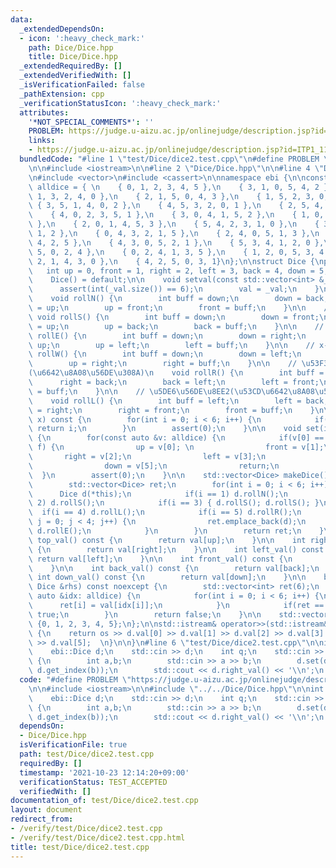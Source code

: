 ```yaml
---
data:
  _extendedDependsOn:
  - icon: ':heavy_check_mark:'
    path: Dice/Dice.hpp
    title: Dice/Dice.hpp
  _extendedRequiredBy: []
  _extendedVerifiedWith: []
  _isVerificationFailed: false
  _pathExtension: cpp
  _verificationStatusIcon: ':heavy_check_mark:'
  attributes:
    '*NOT_SPECIAL_COMMENTS*': ''
    PROBLEM: https://judge.u-aizu.ac.jp/onlinejudge/description.jsp?id=ITP1_11_B
    links:
    - https://judge.u-aizu.ac.jp/onlinejudge/description.jsp?id=ITP1_11_B
  bundledCode: "#line 1 \"test/Dice/dice2.test.cpp\"\n#define PROBLEM \"https://judge.u-aizu.ac.jp/onlinejudge/description.jsp?id=ITP1_11_B\"\
    \n\n#include <iostream>\n\n#line 2 \"Dice/Dice.hpp\"\n\n#line 4 \"Dice/Dice.hpp\"\
    \n#include <vector>\n#include <cassert>\n\nnamespace ebi {\n\nconst std::vector<std::vector<int>>\
    \ alldice = { \n    { 0, 1, 2, 3, 4, 5 },\n    { 3, 1, 0, 5, 4, 2 },\n    { 5,\
    \ 1, 3, 2, 4, 0 },\n    { 2, 1, 5, 0, 4, 3 },\n    { 1, 5, 2, 3, 0, 4 },\n   \
    \ { 3, 5, 1, 4, 0, 2 },\n    { 4, 5, 3, 2, 0, 1 },\n    { 2, 5, 4, 1, 0, 3 },\n\
    \    { 4, 0, 2, 3, 5, 1 },\n    { 3, 0, 4, 1, 5, 2 },\n    { 1, 0, 3, 2, 5, 4\
    \ },\n    { 2, 0, 1, 4, 5, 3 },\n    { 5, 4, 2, 3, 1, 0 },\n    { 3, 4, 5, 0,\
    \ 1, 2 },\n    { 0, 4, 3, 2, 1, 5 },\n    { 2, 4, 0, 5, 1, 3 },\n    { 0, 3, 1,\
    \ 4, 2, 5 },\n    { 4, 3, 0, 5, 2, 1 },\n    { 5, 3, 4, 1, 2, 0 },\n    { 1, 3,\
    \ 5, 0, 2, 4 },\n    { 0, 2, 4, 1, 3, 5 },\n    { 1, 2, 0, 5, 3, 4 },\n    { 5,\
    \ 2, 1, 4, 3, 0 },\n    { 4, 2, 5, 0, 3, 1}\n};\n\nstruct Dice {\nprivate:\n \
    \   int up = 0, front = 1, right = 2, left = 3, back = 4, down = 5;\npublic:\n\
    \    Dice() = default;\n\n    void setval(const std::vector<int> &_val) {\n  \
    \      assert(int(_val.size()) == 6);\n        val = _val;\n    }\n\n    // y++\n\
    \    void rollN() {\n        int buff = down;\n        down = back;\n        back\
    \ = up;\n        up = front;\n        front = buff;\n    }\n\n    // y--\n   \
    \ void rollS() {\n        int buff = down;\n        down = front;\n        front\
    \ = up;\n        up = back;\n        back = buff;\n    }\n\n    // x++\n    void\
    \ rollE() {\n        int buff = down;\n        down = right;\n        right =\
    \ up;\n        up = left;\n        left = buff;\n    }\n\n    // x--\n    void\
    \ rollW() {\n        int buff = down;\n        down = left;\n        left = up;\n\
    \        up = right;\n        right = buff;\n    }\n\n    // \u53F3\u56DE\u8EE2\
    (\u6642\u8A08\u56DE\u308A)\n    void rollR() {\n        int buff = right;\n  \
    \      right = back;\n        back = left;\n        left = front;\n        front\
    \ = buff;\n    }\n\n    // \u5DE6\u56DE\u8EE2(\u53CD\u6642\u8A08\u56DE\u308A)\n\
    \    void rollL() {\n        int buff = left;\n        left = back;\n        back\
    \ = right;\n        right = front;\n        front = buff;\n    }\n\n    int get_index(int\
    \ x) const {\n        for(int i = 0; i < 6; i++) {\n            if(val[i] == x)\
    \ return i;\n        }\n        assert(0);\n    }\n\n    void set(int u, int f)\
    \ {\n        for(const auto &v: alldice) {\n            if(v[0] == u && v[1] ==\
    \ f) {\n                up = v[0]; \n                front = v[1];\n         \
    \       right = v[2];\n                left = v[3];\n                back = v[4];\n\
    \                down = v[5];\n                return;\n            }\n      \
    \  }\n        assert(0);\n    }\n\n    std::vector<Dice> makeDice() const {\n\
    \        std::vector<Dice> ret;\n        for(int i = 0; i < 6; i++) {\n      \
    \      Dice d(*this);\n            if(i == 1) d.rollN();\n            if(i ==\
    \ 2) d.rollS();\n            if(i == 3) { d.rollS(); d.rollS(); }\n          \
    \  if(i == 4) d.rollL();\n            if(i == 5) d.rollR();\n            for(int\
    \ j = 0; j < 4; j++) {\n                ret.emplace_back(d);\n               \
    \ d.rollE();\n            }\n        }\n        return ret;\n    }\n\n    int\
    \ top_val() const {\n        return val[up];\n    }\n\n    int right_val() const\
    \ {\n        return val[right];\n    }\n\n    int left_val() const {\n       \
    \ return val[left];\n    }\n\n    int front_val() const {\n        return val[front];\n\
    \    }\n\n    int back_val() const {\n        return val[back];\n    }\n\n   \
    \ int down_val() const {\n        return val[down];\n    }\n\n    bool operator==(const\
    \ Dice &rhs) const noexcept {\n        std::vector<int> ret(6);\n        for(const\
    \ auto &idx: alldice) {\n            for(int i = 0; i < 6; i++) {\n          \
    \      ret[i] = val[idx[i]];\n            }\n            if(ret == rhs.val) return\
    \ true;\n        }\n        return false;\n    }\n\n    std::vector<int> val =\
    \ {0, 1, 2, 3, 4, 5};\n};\n\nstd::istream& operator>>(std::istream& os, Dice &d)\
    \ {\n    return os >> d.val[0] >> d.val[1] >> d.val[2] >> d.val[3] >> d.val[4]\
    \ >> d.val[5];  \n}\n\n}\n#line 6 \"test/Dice/dice2.test.cpp\"\n\nint main() {\n\
    \    ebi::Dice d;\n    std::cin >> d;\n    int q;\n    std::cin >> q;\n    while(q--)\
    \ {\n        int a,b;\n        std::cin >> a >> b;\n        d.set(d.get_index(a),\
    \ d.get_index(b));\n        std::cout << d.right_val() << '\\n';\n    }\n}\n"
  code: "#define PROBLEM \"https://judge.u-aizu.ac.jp/onlinejudge/description.jsp?id=ITP1_11_B\"\
    \n\n#include <iostream>\n\n#include \"../../Dice/Dice.hpp\"\n\nint main() {\n\
    \    ebi::Dice d;\n    std::cin >> d;\n    int q;\n    std::cin >> q;\n    while(q--)\
    \ {\n        int a,b;\n        std::cin >> a >> b;\n        d.set(d.get_index(a),\
    \ d.get_index(b));\n        std::cout << d.right_val() << '\\n';\n    }\n}"
  dependsOn:
  - Dice/Dice.hpp
  isVerificationFile: true
  path: test/Dice/dice2.test.cpp
  requiredBy: []
  timestamp: '2021-10-23 12:14:20+09:00'
  verificationStatus: TEST_ACCEPTED
  verifiedWith: []
documentation_of: test/Dice/dice2.test.cpp
layout: document
redirect_from:
- /verify/test/Dice/dice2.test.cpp
- /verify/test/Dice/dice2.test.cpp.html
title: test/Dice/dice2.test.cpp
---
```

